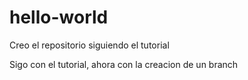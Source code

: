 # hello-world
Creo el repositorio siguiendo el tutorial

Sigo con el tutorial, ahora con la creacion de un branch
